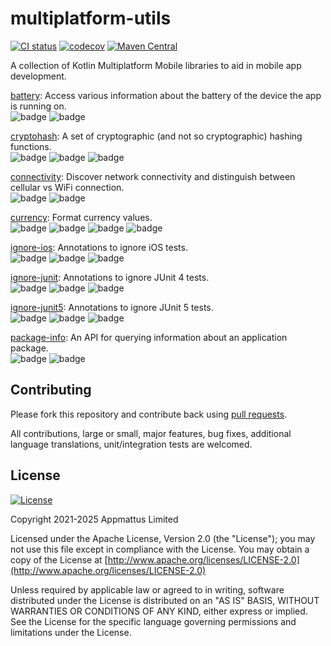 # multiplatform-utils

[![CI status](https://github.com/appmattus/multiplatform-utils/workflows/Build/badge.svg)](https://github.com/appmattus/multiplatform-utils/actions)
[![codecov](https://codecov.io/gh/appmattus/multiplatform-utils/branch/main/graph/badge.svg)](https://codecov.io/gh/appmattus/multiplatform-utils)
[![Maven Central](https://img.shields.io/maven-central/v/com.appmattus.mpu/battery)](https://search.maven.org/search?q=g:com.appmattus.mpu)

A collection of Kotlin Multiplatform Mobile libraries to aid in mobile app
development.

[battery](battery/README.md): Access various information about the battery of
the device the app is running on.  
![badge][badge-android]
![badge][badge-ios]

[cryptohash](https://github.com/appmattus/crypto/tree/main/cryptohash/): A set
of cryptographic (and not so cryptographic) hashing functions.  
![badge][badge-android]
![badge][badge-ios]
![badge][badge-jvm]

[connectivity](connectivity/README.md): Discover network connectivity and
distinguish between cellular vs WiFi connection.  
![badge][badge-android]
![badge][badge-ios]

[currency](currency/README.md): Format currency values.  
![badge][badge-android]
![badge][badge-ios]
![badge][badge-js]
![badge][badge-jvm]

[ignore-ios](ignore-ios/README.md): Annotations to ignore iOS tests.  
![badge][badge-android]
![badge][badge-ios]
![badge][badge-jvm]

[ignore-junit](ignore-junit/README.md): Annotations to ignore JUnit 4 tests.  
![badge][badge-android]
![badge][badge-ios]
![badge][badge-jvm]

[ignore-junit5](ignore-junit5/README.md): Annotations to ignore JUnit 5 tests.  
![badge][badge-android]
![badge][badge-ios]
![badge][badge-jvm]

[package-info](package-info/README.md): An API for querying information about
an application package.  
![badge][badge-android]
![badge][badge-ios]

## Contributing

Please fork this repository and contribute back using [pull requests](https://github.com/appmattus/multiplatform-utils/pulls).

All contributions, large or small, major features, bug fixes, additional
language translations, unit/integration tests are welcomed.

## License

[![License](https://img.shields.io/badge/License-Apache%202.0-blue.svg)](LICENSE)

Copyright 2021-2025 Appmattus Limited

Licensed under the Apache License, Version 2.0 (the "License"); you may not use
this file except in compliance with the License. You may obtain a copy of the
License at [http://www.apache.org/licenses/LICENSE-2.0](http://www.apache.org/licenses/LICENSE-2.0)

Unless required by applicable law or agreed to in writing, software distributed
under the License is distributed on an "AS IS" BASIS, WITHOUT WARRANTIES OR
CONDITIONS OF ANY KIND, either express or implied. See the License for the
specific language governing permissions and limitations under the License.

[badge-android]: http://img.shields.io/badge/platform-android-6EDB8D.svg?style=flat
[badge-ios]: http://img.shields.io/badge/platform-ios-CDCDCD.svg?style=flat
[badge-js]: http://img.shields.io/badge/platform-js-F8DB5D.svg?style=flat
[badge-jvm]: http://img.shields.io/badge/platform-jvm-DB413D.svg?style=flat
[badge-linux]: http://img.shields.io/badge/platform-linux-2D3F6C.svg?style=flat
[badge-windows]: http://img.shields.io/badge/platform-windows-4D76CD.svg?style=flat
[badge-mac]: http://img.shields.io/badge/platform-macos-111111.svg?style=flat
[badge-watchos]: http://img.shields.io/badge/platform-watchos-C0C0C0.svg?style=flat
[badge-tvos]: http://img.shields.io/badge/platform-tvos-808080.svg?style=flat
[badge-wasm]: https://img.shields.io/badge/platform-wasm-624FE8.svg?style=flat
